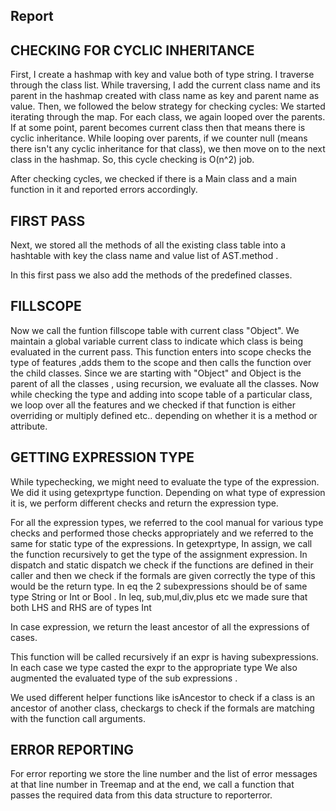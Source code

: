 Report
--------

CHECKING FOR CYCLIC INHERITANCE
---------------------------------

First, I create a hashmap with key and value both of type string.
I traverse through the class list. While traversing, I add the current class name and its parent in the hashmap created with class name as key and parent name as value.
Then, we followed the below strategy for checking cycles:
We started iterating through the map. For each class, we again looped over the parents. If at some point, parent becomes current class then that means there is cyclic inheritance. While looping over parents, if we counter null (means there isn't any cyclic inheritance for that class), we then move on to the next class in the hashmap.
So, this cycle checking is O(n^2) job.

After checking cycles, we checked if there is a Main class and a main function in it and reported errors accordingly.

FIRST PASS
------------

Next, we stored all the methods of all the existing class table into a hashtable with key the class name and value list of  AST.method .

In this first pass we also add the methods of the predefined classes.

FILLSCOPE
----------

Now we call the funtion fillscope table with current class "Object". We maintain a global variable current class to indicate which class is being evaluated in the current pass. This function enters into scope checks the type of features ,adds them to the scope and then calls the function over the child classes. Since we are starting with "Object" and Object is the parent of all the classes , using recursion, we evaluate all the classes. Now while checking the type and adding into scope table of a particular class, we loop over all the features and  we checked if that function is either overriding or multiply defined etc.. depending on whether it is a method or attribute.

GETTING EXPRESSION TYPE
------------------------

While typechecking, we might need to evaluate the type of the expression. We did it using getexprtype function. Depending on what type of expression it is, we perform different checks and return the expression type.

For all the expression types, we referred to the cool manual for various type checks and performed those checks appropriately and we referred to the same for static type of the expressions.
In getexprtype,
In assign, we call the function recursively to get the type of the assignment expression.
In dispatch and static dispatch we check if the functions are defined in their caller and then we check if the formals are given correctly the type of this would be the return type.
In eq the 2 subexpressions should be of same type String or Int or Bool .
In leq, sub,mul,div,plus etc we made sure that both LHS and RHS are of types Int

In case expression, we return the least ancestor of all the expressions of cases.

This function will be called recursively if an expr is having subexpressions.
In each case we type casted the expr to the appropriate type
We also augmented the evaluated type  of the sub expressions .

We used different helper functions like isAncestor to check if a class is an ancestor of another class, checkargs to check if the formals are matching with the function call arguments. 

ERROR REPORTING
----------------
For error reporting we store the line number and the list of error messages at that line number in Treemap and at the end, we call a function that passes the required data from this data structure to reporterror.


